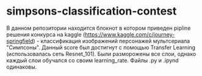 # simpsons-classification-contest

В данном репозитории находится блокнот в котором приведен pipline решения конкурса на kaggle (https://www.kaggle.com/c/journey-springfield) - классификация изображений персонажей мультсериала "Симпсоны". Данный score был достигнут с помощью Transfer Learning (использовалась сеть Resnet_101). Были разморожены все слои, однако каждый слои обучался со своим learning_rate. Файлы .py и .ipynd одинаковы. 
